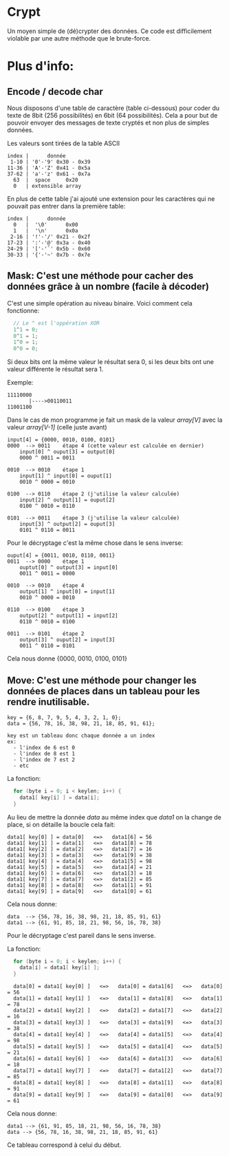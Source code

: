 # Crypt
Un moyen simple de (dé)crypter des données. Ce code est difficilement violable par une autre méthode que le brute-force.


# Plus d'info:

## Encode / decode char
Nous disposons d'une table de caractère (table ci-dessous) pour coder du texte de 8bit (256 possibilités) en 6bit (64 possibilités). Cela a pour but de pouvoir envoyer des messages de texte cryptés et non plus de simples données.

Les valeurs sont tirées de la table ASCII

    index |      donnée
     1-10 | '0'-'9' 0x30 - 0x39
    11-36 | 'A'-'Z' 0x41 - 0x5a
    37-62 | 'a'-'z' 0x61 - 0x7a
      63  |  space     0x20
      0   | extensible array

En plus de cette table j'ai ajouté une extension pour les caractères qui ne pouvait pas entrer dans la première table:

    index |      donnée
      0   |  '\0'      0x00
      1   |  '\n'      0x0a
     2-16 | '!'-'/' 0x21 - 0x2f
    17-23 | ':'-'@' 0x3a - 0x40
    24-29 | '['-'`' 0x5b - 0x60
    30-33 | '{'-'~' 0x7b - 0x7e

## Mask: C'est une méthode pour cacher des données grâce à un nombre (facile à décoder)
C'est une simple opération au niveau binaire.
  Voici comment cela fonctionne:  

```c++
  // Le ^ est l'oppération XOR
  1^1 = 0;
  0^1 = 1;
  1^0 = 1;
  0^0 = 0;
```
Si deux bits ont la même valeur le résultat sera 0, si les deux bits ont une valeur différente le résultat sera 1.

Exemple:

    11110000
           |---->00110011
    11001100

Dans le cas de mon programme je fait un mask de la valeur *array[V]* avec la valeur *array[V-1]* (celle juste avant) 
    
    input[4] = {0000, 0010, 0100, 0101}
    0000  --> 0011    étape 4 (cette valeur est calculée en dernier)
        input[0] ^ ouput[3] = output[0]
        0000 ^ 0011 = 0011
    
    0010  --> 0010    étape 1
        input[1] ^ input[0] = ouput[1]
        0010 ^ 0000 = 0010                              
    
    0100  --> 0110    étape 2 (j'utilise la valeur calculée)
        input[2] ^ output[1] = ouput[2]
        0100 ^ 0010 = 0110

    0101  --> 0011    étape 3 (j'utilise la valeur calculée)
        input[3] ^ output[2] = ouput[3]
        0101 ^ 0110 = 0011

Pour le décryptage c'est la même chose dans le sens inverse:
      
    ouput[4] = {0011, 0010, 0110, 0011}
    0011  --> 0000    étape 1
        ouptut[0] ^ output[3] = input[0]
        0011 ^ 0011 = 0000

    0010  --> 0010    étape 4
        output[1] ^ input[0] = input[1]
        0010 ^ 0000 = 0010

    0110  --> 0100    étape 3
        output[2] ^ output[1] = input[2]
        0110 ^ 0010 = 0100

    0011  --> 0101    étape 2
        output[3] ^ ouput[2] = input[3]
        0011 ^ 0110 = 0101

Cela nous donne {0000, 0010, 0100, 0101}

## Move: C'est une méthode pour changer les données de places dans un tableau pour les rendre inutilisable.

    key = {6, 8, 7, 9, 5, 4, 3, 2, 1, 0};
    data = {56, 78, 16, 38, 98, 21, 18, 85, 91, 61};
  
    key est un tableau donc chaque donnée a un index
    ex: 
      - l'index de 6 est 0
      - l'index de 8 est 1
      - l'index de 7 est 2
      - etc
    
La fonction:
```c
  for (byte i = 0; i < keylen; i++) {
    data1[ key[i] ] = data[i];
  }
```

  Au lieu de mettre la donnée *data* au même index que *data1* on la change de place, si on détaille la boucle cela fait:

    data1[ key[0] ] = data[0]   <=>   data1[6] = 56
    data1[ key[1] ] = data[1]   <=>   data1[8] = 78
    data1[ key[2] ] = data[2]   <=>   data1[7] = 16
    data1[ key[3] ] = data[3]   <=>   data1[9] = 38
    data1[ key[4] ] = data[4]   <=>   data1[5] = 98
    data1[ key[5] ] = data[5]   <=>   data1[4] = 21
    data1[ key[6] ] = data[6]   <=>   data1[3] = 18
    data1[ key[7] ] = data[7]   <=>   data1[2] = 85
    data1[ key[8] ] = data[8]   <=>   data1[1] = 91
    data1[ key[9] ] = data[9]   <=>   data1[0] = 61

Cela nous donne:

    data  --> {56, 78, 16, 38, 98, 21, 18, 85, 91, 61}
    data1 --> {61, 91, 85, 18, 21, 98, 56, 16, 78, 38}


Pour le décryptage c'est pareil dans le sens inverse.

La fonction:
```c
  for (byte i = 0; i < keylen; i++) {
    data[i] = data1[ key[i] ];
  }
```
      data[0] = data1[ key[0] ]   <=>   data[0] = data1[6]   <=>   data[0] = 56
      data[1] = data1[ key[1] ]   <=>   data[1] = data1[8]   <=>   data[1] = 78
      data[2] = data1[ key[2] ]   <=>   data[2] = data1[7]   <=>   data[2] = 16
      data[3] = data1[ key[3] ]   <=>   data[3] = data1[9]   <=>   data[3] = 38
      data[4] = data1[ key[4] ]   <=>   data[4] = data1[5]   <=>   data[4] = 98
      data[5] = data1[ key[5] ]   <=>   data[5] = data1[4]   <=>   data[5] = 21
      data[6] = data1[ key[6] ]   <=>   data[6] = data1[3]   <=>   data[6] = 18
      data[7] = data1[ key[7] ]   <=>   data[7] = data1[2]   <=>   data[7] = 85
      data[8] = data1[ key[8] ]   <=>   data[8] = data1[1]   <=>   data[8] = 91
      data[9] = data1[ key[9] ]   <=>   data[9] = data1[0]   <=>   data[9] = 61

Cela nous donne:

    data1 --> {61, 91, 85, 18, 21, 98, 56, 16, 78, 38}
    data --> {56, 78, 16, 38, 98, 21, 18, 85, 91, 61}
    
Ce tableau correspond à celui du début.
